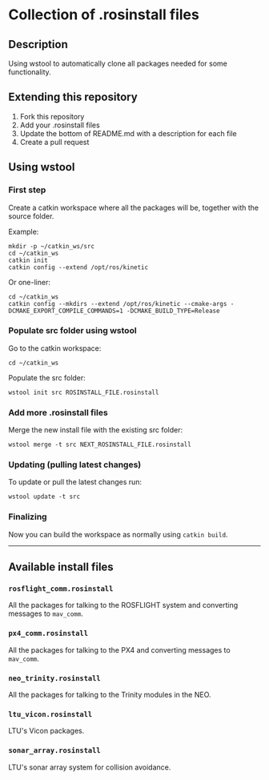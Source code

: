 # Collection of .rosinstall files

## Description

Using wstool to automatically clone all packages needed for some functionality.

## Extending this repository

1. Fork this repository
2. Add your .rosinstall files
3. Update the bottom of README.md with a description for each file
4. Create a pull request

## Using wstool

### First step

Create a catkin workspace where all the packages will be, together with the source folder.

Example:

```
mkdir -p ~/catkin_ws/src
cd ~/catkin_ws
catkin init
catkin config --extend /opt/ros/kinetic
```

Or one-liner:

```
cd ~/catkin_ws
catkin config --mkdirs --extend /opt/ros/kinetic --cmake-args -DCMAKE_EXPORT_COMPILE_COMMANDS=1 -DCMAKE_BUILD_TYPE=Release
```

### Populate src folder using wstool

Go to the catkin workspace:

`cd ~/catkin_ws`

Populate the src folder:

`wstool init src ROSINSTALL_FILE.rosinstall`

### Add more .rosinstall files

Merge the new install file with the existing src folder:

`wstool merge -t src NEXT_ROSINSTALL_FILE.rosinstall`

### Updating (pulling latest changes)

To update or pull the latest changes run:

`wstool update -t src`

### Finalizing

Now you can build the workspace as normally using `catkin build`.

---

## Available install files

### `rosflight_comm.rosinstall`

All the packages for talking to the ROSFLIGHT system and converting messages to `mav_comm`.

### `px4_comm.rosinstall`

All the packages for talking to the PX4 and converting messages to `mav_comm`.

### `neo_trinity.rosinstall`

All the packages for talking to the Trinity modules in the NEO.

### `ltu_vicon.rosinstall`

LTU's Vicon packages.

### `sonar_array.rosinstall`

LTU's sonar array system for collision avoidance.

